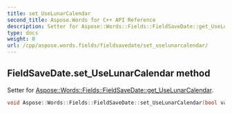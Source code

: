 ```yaml
---
title: set_UseLunarCalendar
second_title: Aspose.Words for C++ API Reference
description: Setter for Aspose::Words::Fields::FieldSaveDate::get_UseLunarCalendar. 
type: docs
weight: 0
url: /cpp/aspose.words.fields/fieldsavedate/set_uselunarcalendar/
---
```

## FieldSaveDate.set_UseLunarCalendar method


Setter for [Aspose::Words::Fields::FieldSaveDate::get_UseLunarCalendar](../get_uselunarcalendar/).

```cpp
void Aspose::Words::Fields::FieldSaveDate::set_UseLunarCalendar(bool value)
```


